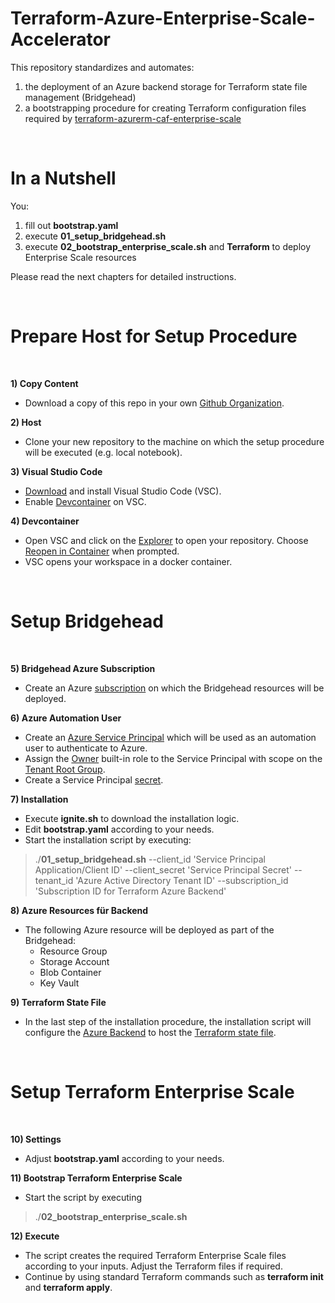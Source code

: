 # Terraform-Azure-Enterprise-Scale-Accelerator

This repository standardizes and automates:
1) the deployment of an Azure backend storage for Terraform state file management (Bridgehead)
2) a bootstrapping procedure for creating Terraform configuration files required by [terraform-azurerm-caf-enterprise-scale](https://github.com/Azure/terraform-azurerm-caf-enterprise-scale)

</br>

# In a Nutshell

You:
1) fill out **bootstrap.yaml**
2) execute **01_setup_bridgehead.sh**
3) execute **02_bootstrap_enterprise_scale.sh** and **Terraform** to deploy Enterprise Scale resources

Please read the next chapters for detailed instructions.

</br>

# Prepare Host for Setup Procedure

</br>

**1) Copy Content**
- Download a copy of this repo in your own [Github Organization](https://docs.github.com/en/organizations/collaborating-with-groups-in-organizations/about-organizations).

**2) Host**
- Clone your new repository to the machine on which the setup procedure will be executed (e.g. local notebook).

**3) Visual Studio Code**
- [Download](https://code.visualstudio.com/Download) and install Visual Studio Code (VSC).
- Enable [Devcontainer](https://code.visualstudio.com/docs/devcontainers/tutorial) on VSC.

**4) Devcontainer**
- Open VSC and click on the [Explorer](https://code.visualstudio.com/docs/getstarted/userinterface#_explorer) to open your repository. Choose [Reopen in Container](https://code.visualstudio.com/docs/devcontainers/create-dev-container#_add-configuration-files-to-a-repository) when prompted.
- VSC opens your workspace in a docker container.

</br>

# Setup Bridgehead

</br>

**5) Bridgehead Azure Subscription**
- Create an Azure [subscription](https://learn.microsoft.com/en-us/azure/cost-management-billing/manage/create-subscription) on which the Bridgehead resources will be deployed.

**6) Azure Automation User**
- Create an [Azure Service Principal](https://learn.microsoft.com/en-us/azure/active-directory/develop/howto-create-service-principal-portal) which will be used as an automation user to authenticate to Azure.
- Assign the [Owner](https://learn.microsoft.com/en-us/azure/role-based-access-control/built-in-roles) built-in role to the Service Principal with scope on the [Tenant Root Group](https://learn.microsoft.com/en-us/azure/governance/management-groups/overview).
- Create a Service Principal [secret](https://learn.microsoft.com/en-us/azure/active-directory/fundamentals/service-accounts-principal#service-principal-authentication).

**7) Installation**
- Execute **ignite.sh** to download the installation logic.
- Edit **bootstrap.yaml** according to your needs.
- Start the installation script by executing:
> ./**01_setup_bridgehead.sh** --client_id 'Service Principal Application/Client ID' --client_secret 'Service Principal Secret' --tenant_id 'Azure Active Directory Tenant ID' --subscription_id 'Subscription ID for Terraform Azure Backend'


**8) Azure Resources für Backend**
- The following Azure resource will be deployed as part of the Bridgehead:
  - Resource Group
  - Storage Account
  - Blob Container
  - Key Vault

**9) Terraform State File**
- In the last step of the installation procedure, the installation script will configure the [Azure Backend](https://developer.hashicorp.com/terraform/language/settings/backends/azurerm) to host the [Terraform state file](https://developer.hashicorp.com/terraform/language/state).

<br/>

# Setup Terraform Enterprise Scale
<br/>

**10) Settings**
- Adjust **bootstrap.yaml** according to your needs.

**11) Bootstrap Terraform Enterprise Scale**
- Start the script by executing
> ./**02_bootstrap_enterprise_scale.sh**

**12) Execute**
- The script creates the required Terraform Enterprise Scale files according to your inputs. Adjust the Terraform files if required.
- Continue by using standard Terraform commands such as **terraform init** and **terraform apply**.
